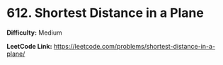 # 612. Shortest Distance in a Plane

**Difficulty:** Medium

**LeetCode Link:** https://leetcode.com/problems/shortest-distance-in-a-plane/

